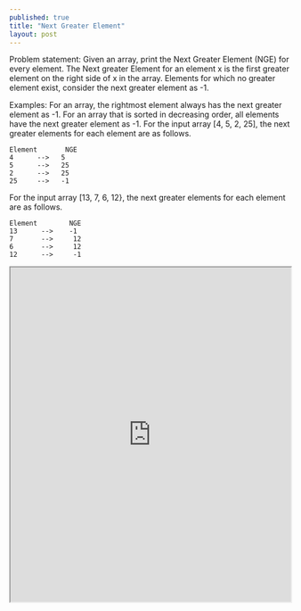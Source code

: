 ```yaml
---
published: true
title: "Next Greater Element"
layout: post
---
```


Problem statement:
Given an array, print the Next Greater Element (NGE) for every element. The Next greater Element for an element x is the first greater element on the right side of x in the array. Elements for which no greater element exist, consider the next greater element as -1.

Examples:
For an array, the rightmost element always has the next greater element as -1.
For an array that is sorted in decreasing order, all elements have the next greater element as -1.
For the input array [4, 5, 2, 25], the next greater elements for each element are as follows.
```
Element       NGE
4      -->   5
5      -->   25
2      -->   25
25     -->   -1
```
For the input array [13, 7, 6, 12}, the next greater elements for each element are as follows.
```
Element        NGE
13      -->    -1
7       -->     12
6       -->     12
12      -->     -1
```

<iframe src="https://www.codiva.io/em/p/272950f8-5032-457f-ab8d-6c8247ba5155" style="height: 600px; min-height: 420px; max-height: 90vh; width: 100%; overflow: hidden;"></iframe>
